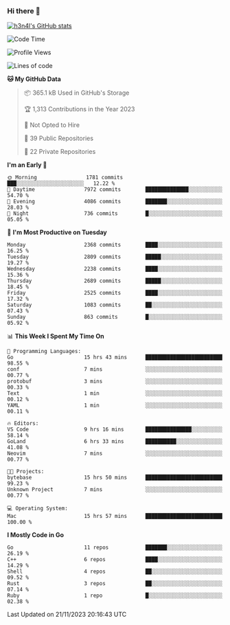 ### Hi there 👋

[![h3n4l's GitHub stats](https://github-readme-stats.vercel.app/api?username=h3n4l&count_private=true&show_icons=true&theme=radical)](https://github.com/h3n4l/github-readme-stats)

<!--START_SECTION:waka-->
![Code Time](http://img.shields.io/badge/Code%20Time-1%2C721%20hrs%2053%20mins-blue)

![Profile Views](http://img.shields.io/badge/Profile%20Views-0-blue)

![Lines of code](https://img.shields.io/badge/From%20Hello%20World%20I%27ve%20Written-3.9%20million%20lines%20of%20code-blue)

**🐱 My GitHub Data** 

> 📦 365.1 kB Used in GitHub's Storage 
 > 
> 🏆 1,313 Contributions in the Year 2023
 > 
> 🚫 Not Opted to Hire
 > 
> 📜 39 Public Repositories 
 > 
> 🔑 22 Private Repositories 
 > 
**I'm an Early 🐤** 

```text
🌞 Morning                1781 commits        ███░░░░░░░░░░░░░░░░░░░░░░   12.22 % 
🌆 Daytime                7972 commits        ██████████████░░░░░░░░░░░   54.70 % 
🌃 Evening                4086 commits        ███████░░░░░░░░░░░░░░░░░░   28.03 % 
🌙 Night                  736 commits         █░░░░░░░░░░░░░░░░░░░░░░░░   05.05 % 
```
📅 **I'm Most Productive on Tuesday** 

```text
Monday                   2368 commits        ████░░░░░░░░░░░░░░░░░░░░░   16.25 % 
Tuesday                  2809 commits        █████░░░░░░░░░░░░░░░░░░░░   19.27 % 
Wednesday                2238 commits        ████░░░░░░░░░░░░░░░░░░░░░   15.36 % 
Thursday                 2689 commits        █████░░░░░░░░░░░░░░░░░░░░   18.45 % 
Friday                   2525 commits        ████░░░░░░░░░░░░░░░░░░░░░   17.32 % 
Saturday                 1083 commits        ██░░░░░░░░░░░░░░░░░░░░░░░   07.43 % 
Sunday                   863 commits         █░░░░░░░░░░░░░░░░░░░░░░░░   05.92 % 
```


📊 **This Week I Spent My Time On** 

```text
💬 Programming Languages: 
Go                       15 hrs 43 mins      █████████████████████████   98.55 % 
conf                     7 mins              ░░░░░░░░░░░░░░░░░░░░░░░░░   00.77 % 
protobuf                 3 mins              ░░░░░░░░░░░░░░░░░░░░░░░░░   00.33 % 
Text                     1 min               ░░░░░░░░░░░░░░░░░░░░░░░░░   00.12 % 
YAML                     1 min               ░░░░░░░░░░░░░░░░░░░░░░░░░   00.11 % 

🔥 Editors: 
VS Code                  9 hrs 16 mins       ███████████████░░░░░░░░░░   58.14 % 
GoLand                   6 hrs 33 mins       ██████████░░░░░░░░░░░░░░░   41.08 % 
Neovim                   7 mins              ░░░░░░░░░░░░░░░░░░░░░░░░░   00.77 % 

🐱‍💻 Projects: 
bytebase                 15 hrs 50 mins      █████████████████████████   99.23 % 
Unknown Project          7 mins              ░░░░░░░░░░░░░░░░░░░░░░░░░   00.77 % 

💻 Operating System: 
Mac                      15 hrs 57 mins      █████████████████████████   100.00 % 
```

**I Mostly Code in Go** 

```text
Go                       11 repos            ███████░░░░░░░░░░░░░░░░░░   26.19 % 
C++                      6 repos             ████░░░░░░░░░░░░░░░░░░░░░   14.29 % 
Shell                    4 repos             ██░░░░░░░░░░░░░░░░░░░░░░░   09.52 % 
Rust                     3 repos             ██░░░░░░░░░░░░░░░░░░░░░░░   07.14 % 
Ruby                     1 repo              █░░░░░░░░░░░░░░░░░░░░░░░░   02.38 % 
```




 Last Updated on 21/11/2023 20:16:43 UTC
<!--END_SECTION:waka-->

